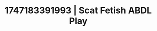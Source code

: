---
categories:
- Softcore narrative
- Erotic curves
- Breath play
- Modest MILF
- Hog tying
image: /assets/images/1747183391993.jpg
layout: post
seo:
  description: Featured content with exclusive Scat Fetish, ABDL Play. HD images available.
  keywords: Scat Fetish, ABDL Play
  og_image: /assets/images/1747183391993.jpg
  schema_type: VisualArtwork
tags:
- ABDL Play
- '#1747183391993'
- Scat Fetish
title: 1747183391993 | Scat Fetish ABDL Play
---